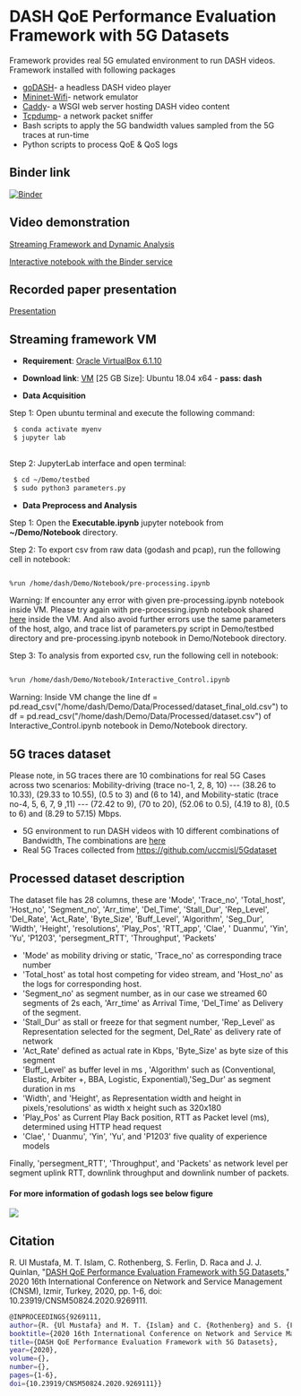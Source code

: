 # DASH QoE Performance Evaluation Framework with 5G Datasets


Framework provides real 5G emulated environment to run DASH videos. Framework installed with following packages

  - [goDASH](https://github.com/uccmisl/godash)- a  headless DASH video player
  - [Mininet-Wifi](https://github.com/intrig-unicamp/mininet-wifi)- network emulator 
  - [Caddy](https://caddyserver.com/)- a WSGI web server hosting DASH video content
  - [Tcpdump](https://www.tcpdump.org/manpages/tcpdump.1.html)- a network packet sniffer
  - Bash scripts to apply the 5G bandwidth values sampled from the 5G traces at run-time
  - Python scripts to process QoE & QoS logs
  
## Binder link
[![Binder](https://mybinder.org/badge_logo.svg)](https://mybinder.org/v2/gh/sajibtariq/demo/master?filepath=Notebook%2FExecutable%20notebook.ipynb)

## Video demonstration 
[Streaming Framework and Dynamic Analysis](https://drive.google.com/file/d/1mGnDVoJqgwN5kXZfEPpSff7pPekEb6Y8/view?usp=sharing)

[Interactive notebook with the Binder service](https://drive.google.com/file/d/1zIh8zVk3RMz1uKREnn3roOBPu9JNAmZk/view?usp=sharing)

## Recorded paper presentation
[Presentation](https://youtu.be/2j5qp9ehUEY)

## Streaming framework VM

* **Requirement**: [Oracle  VirtualBox 6.1.10](https://www.virtualbox.org/wiki/Downloads)
*  **Download link**: [VM](https://drive.google.com/drive/folders/1y4HZ7sYxzCi__yXTpAnZwMQlQy5na04b?usp=sharing) [25 GB Size]: Ubuntu 18.04 x64 - **pass: dash**

* **Data Acquisition**

Step  1: Open ubuntu terminal and execute the following command:

```bash
 $ conda activate myenv
 $ jupyter lab
 
```
Step  2: JupyterLab interface and open terminal:
```bash
 $ cd ~/Demo/testbed
 $ sudo python3 parameters.py
```

* **Data Preprocess and Analysis** 

Step 1: Open the **Executable.ipynb** jupyter notebook from **~/Demo/Notebook** directory.


Step 2: To export csv from raw data (godash and pcap), run the following cell in notebook:


```bash

%run /home/dash/Demo/Notebook/pre-processing.ipynb
```
Warning: If encounter any error with given pre-processing.ipynb notebook inside VM. Please try again with pre-processing.ipynb notebook shared [here](https://github.com/sajibtariq/dashframework/blob/master/Notebook/pre-processing.ipynb) inside the VM. And also avoid further errors use the same parameters of the host, algo, and trace list of parameters.py script in Demo/testbed directory and pre-processing.ipynb notebook in Demo/Notebook directory.


Step 3: To analysis from exported csv, run the following cell in notebook:

```bash

%run /home/dash/Demo/Notebook/Interactive_Control.ipynb
```
Warning: Inside VM change the line df = pd.read_csv("/home/dash/Demo/Data/Processed/dataset_final_old.csv") to 
df = pd.read_csv("/home/dash/Demo/Data/Processed/dataset.csv") of Interactive_Control.ipynb notebook in Demo/Notebook directory.


## 5G traces dataset
Please note, in 5G traces there are 10 combinations for real 5G Cases across two scenarios: Mobility-driving (trace no-1, 2, 8, 10) --- (38.26 to 10.33), (29.33 to 10.55), (0.5 to 3) and (6 to 14), and Mobility-static (trace no-4, 5, 6, 7, 9 ,11) --- (72.42 to 9), (70 to 20), (52.06 to 0.5), (4.19 to 8), (0.5 to 6) and (8.29 to 57.15) Mbps. 

  - 5G environment to run DASH videos with 10 different combinations of Bandwidth, The combinations are [here](https://github.com/sajibtariq/demo/tree/master/Testbed/5g_traces) 
  - Real 5G Traces collected from https://github.com/uccmisl/5Gdataset

## Processed dataset description
The dataset file has 28 columns, these are 
'Mode', 'Trace_no', 'Total_host', 'Host_no', 'Segment_no', 'Arr_time', 'Del_Time', 'Stall_Dur', 'Rep_Level', 'Del_Rate', 'Act_Rate', 'Byte_Size', 'Buff_Level', 'Algorithm', 'Seg_Dur', 'Width', 'Height', 'resolutions', 'Play_Pos', 'RTT_app', 'Clae', ' Duanmu', 'Yin', 'Yu', 'P1203', 'persegment_RTT', 'Throughput', 'Packets'

  - 'Mode' as mobility driving or static, 'Trace_no' as corresponding trace number
  - 'Total_host'  as total host competing for video stream, and 'Host_no' as the logs for corresponding host.
  - 'Segment_no' as segment number, as in our case we streamed 60 segments of 2s each,  'Arr_time' as Arrival Time,  'Del_Time' as Delivery of the segment.
  - 'Stall_Dur' as stall or freeze for that segment number, 'Rep_Level' as Representation selected for the segment, Del_Rate' as delivery rate of network
  - 'Act_Rate' defined as actual rate in Kbps,  'Byte_Size' as byte size of this segment
  - 'Buff_Level' as buffer level in ms , 'Algorithm' such as (Conventional, Elastic, Arbiter +, BBA, Logistic, Exponential),'Seg_Dur' as segment duration in ms
  - 'Width', and 'Height', as Representation width and height in pixels,'resolutions' as width x height such as 320x180
  - 'Play_Pos' as Current Play Back position, RTT as Packet level (ms), determined using HTTP head request
  - 'Clae', ' Duanmu', 'Yin', 'Yu', and 'P1203' five quality of experience models

Finally, 'persegment_RTT', 'Throughput', and 'Packets' as network level per segment uplink RTT, downlink throughput and downlink number of packets. 


#### For more information of godash logs see below figure 

![](https://github.com/sajibtariq/dashframework/blob/master/Testbed/gpdash-log-notations.png)

## Citation
R. Ul Mustafa, M. T. Islam, C. Rothenberg, S. Ferlin, D. Raca and J. J. Quinlan, "[DASH QoE Performance Evaluation Framework with 5G Datasets](https://ieeexplore.ieee.org/document/9269111/metrics#metrics)," 2020 16th International Conference on Network and Service Management (CNSM), Izmir, Turkey, 2020, pp. 1-6, doi: 10.23919/CNSM50824.2020.9269111.
```bash
@INPROCEEDINGS{9269111, 
author={R. {Ul Mustafa} and M. T. {Islam} and C. {Rothenberg} and S. {Ferlin} and D. {Raca} and J. J. {Quinlan}},  
booktitle={2020 16th International Conference on Network and Service Management (CNSM)},   
title={DASH QoE Performance Evaluation Framework with 5G Datasets},   
year={2020},  
volume={},  
number={},  
pages={1-6},  
doi={10.23919/CNSM50824.2020.9269111}}
```


